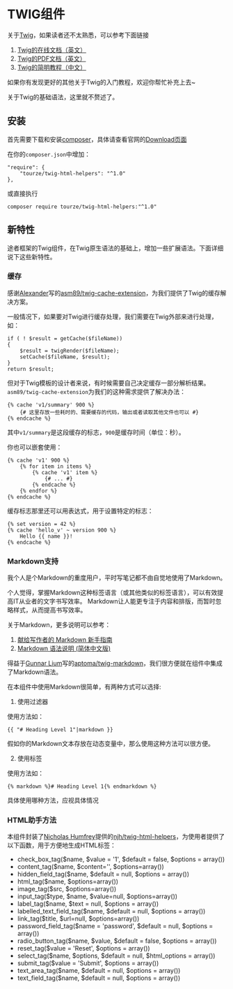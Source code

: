 # TWIG组件

关于[Twig](http://twig.sensiolabs.org)，如果读者还不太熟悉，可以参考下面链接

1. [Twig的在线文档（英文）](http://twig.sensiolabs.org/documentation)
2. [Twig的PDF文档（英文）](http://twig.sensiolabs.org/pdf/Twig.pdf)
3. [Twig的简明教程（中文）](http://m.blog.csdn.net/blog/benben_1678/43772001)

如果你有发现更好的其他关于Twig的入门教程，欢迎你帮忙补充上去~

关于Twig的基础语法，这里就不赘述了。

## 安装

首先需要下载和安装[composer](https://getcomposer.org/)，具体请查看官网的[Download页面](https://getcomposer.org/download/)

在你的`composer.json`中增加：

    "require": {
        "tourze/twig-html-helpers": "^1.0"
    },

或直接执行

    composer require tourze/twig-html-helpers:"^1.0"

## 新特性

途者框架的Twig组件，在Twig原生语法的基础上，增加一些扩展语法。下面详细说下这些新特性。

### 缓存

感谢[Alexander](mailto:iam.asm89@gmail.com)写的[asm89/twig-cache-extension](https://github.com/asm89/twig-cache-extension)，为我们提供了Twig的缓存解决方案。

一般情况下，如果要对Twig进行缓存处理，我们需要在Twig外部来进行处理，如：

    if ( ! $result = getCache($fileName))
    {
        $result = twigRender($fileName);
        setCache($fileName, $result);
    }
    return $result;

但对于Twig模板的设计者来说，有时候需要自己决定缓存一部分解析结果。
`asm89/twig-cache-extension`为我们的这种需求提供了解决办法：

    {% cache 'v1/summary' 900 %}
        {# 这里存放一些耗时的、需要缓存的代码，输出或者读取其他文件也可以 #}
    {% endcache %}

其中`v1/summary`是这段缓存的标志，`900`是缓存时间（单位：秒）。

你也可以嵌套使用：

    {% cache 'v1' 900 %}
        {% for item in items %}
            {% cache 'v1' item %}
                {# ... #}
            {% endcache %}
        {% endfor %}
    {% endcache %}

缓存标志那里还可以用表达式，用于设置特定的标志：

    {% set version = 42 %}
    {% cache 'hello_v' ~ version 900 %}
        Hello {{ name }}!
    {% endcache %}

### Markdown支持

我个人是个Markdown的重度用户，平时写笔记都不由自觉地使用了Markdown。

个人觉得，掌握Markdown这种标签语言（或其他类似的标签语言），可以有效提高IT从业者的文字书写效率。
Markdown让人能更专注于内容和排版，而暂时忽略样式，从而提高书写效率。

关于Markdown，更多说明可以参考：

1. [献给写作者的 Markdown 新手指南](http://www.jianshu.com/p/q81RER)
2. [Markdown 语法说明 (简体中文版)](http://wowubuntu.com/markdown/)

得益于[Gunnar Lium](mailto:gunnar@aptoma.com)写的[aptoma/twig-markdown](https://github.com/aptoma/twig-markdown)，我们很方便就在组件中集成了Markdown语法。

在本组件中使用Markdown很简单，有两种方式可以选择:

1. 使用过滤器

使用方法如：

    {{ "# Heading Level 1"|markdown }}

假如你的Markdown文本存放在动态变量中，那么使用这种方法可以很方便。

2. 使用标签

使用方法如：

    {% markdown %}# Heading Level 1{% endmarkdown %}

具体使用哪种方法，应视具体情况

### HTML助手方法

本组件封装了[Nicholas Humfrey](http://www.aelius.com/njh/)提供的[njh/twig-html-helpers](https://github.com/njh/twig-html-helpers)，为使用者提供了以下函数，用于方便地生成HTML标签：

* check_box_tag($name, $value = '1', $default = false, $options = array())
* content_tag($name, $content='', $options=array())
* hidden_field_tag($name, $default = null, $options = array())
* html_tag($name, $options=array())
* image_tag($src, $options=array())
* input_tag($type, $name, $value=null, $options=array())
* label_tag($name, $text = null, $options = array())
* labelled_text_field_tag($name, $default = null, $options = array())
* link_tag($title, $url=null, $options=array())
* password_field_tag($name = 'password', $default = null, $options = array())
* radio_button_tag($name, $value, $default = false, $options = array())
* reset_tag($value = 'Reset', $options = array())
* select_tag($name, $options, $default = null, $html_options = array())
* submit_tag($value = 'Submit', $options = array())
* text_area_tag($name, $default = null, $options = array())
* text_field_tag($name, $default = null, $options = array())
